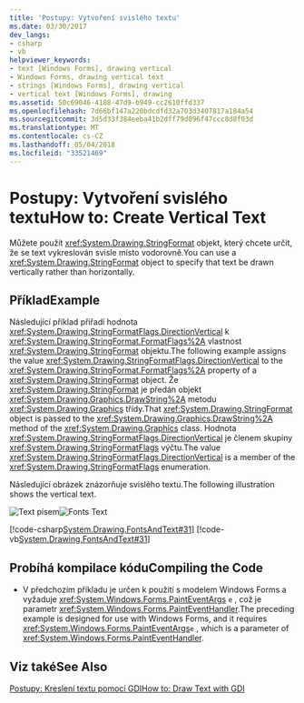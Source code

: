 ```yaml
---
title: 'Postupy: Vytvoření svislého textu'
ms.date: 03/30/2017
dev_langs:
- csharp
- vb
helpviewer_keywords:
- text [Windows Forms], drawing vertical
- Windows Forms, drawing vertical text
- strings [Windows Forms], drawing vertical
- vertical text [Windows Forms], drawing
ms.assetid: 50c69046-4188-47d9-b949-cc2610ffd337
ms.openlocfilehash: 7d66bf147a220bdcdfd32a703d3407817a184a54
ms.sourcegitcommit: 3d5d33f384eeba41b2dff79d096f47ccc8d8f03d
ms.translationtype: MT
ms.contentlocale: cs-CZ
ms.lasthandoff: 05/04/2018
ms.locfileid: "33521469"
---
```

# <a name="how-to-create-vertical-text"></a><span data-ttu-id="38492-102">Postupy: Vytvoření svislého textu</span><span class="sxs-lookup"><span data-stu-id="38492-102">How to: Create Vertical Text</span></span>
<span data-ttu-id="38492-103">Můžete použít <xref:System.Drawing.StringFormat> objekt, který chcete určit, že se text vykreslován svisle místo vodorovně.</span><span class="sxs-lookup"><span data-stu-id="38492-103">You can use a <xref:System.Drawing.StringFormat> object to specify that text be drawn vertically rather than horizontally.</span></span>  
  
## <a name="example"></a><span data-ttu-id="38492-104">Příklad</span><span class="sxs-lookup"><span data-stu-id="38492-104">Example</span></span>  
 <span data-ttu-id="38492-105">Následující příklad přiřadí hodnota <xref:System.Drawing.StringFormatFlags.DirectionVertical> k <xref:System.Drawing.StringFormat.FormatFlags%2A> vlastnost <xref:System.Drawing.StringFormat> objektu.</span><span class="sxs-lookup"><span data-stu-id="38492-105">The following example assigns the value <xref:System.Drawing.StringFormatFlags.DirectionVertical> to the <xref:System.Drawing.StringFormat.FormatFlags%2A> property of a <xref:System.Drawing.StringFormat> object.</span></span> <span data-ttu-id="38492-106">Že <xref:System.Drawing.StringFormat> je předán objekt <xref:System.Drawing.Graphics.DrawString%2A> metodu <xref:System.Drawing.Graphics> třídy.</span><span class="sxs-lookup"><span data-stu-id="38492-106">That <xref:System.Drawing.StringFormat> object is passed to the <xref:System.Drawing.Graphics.DrawString%2A> method of the <xref:System.Drawing.Graphics> class.</span></span> <span data-ttu-id="38492-107">Hodnota <xref:System.Drawing.StringFormatFlags.DirectionVertical> je členem skupiny <xref:System.Drawing.StringFormatFlags> výčtu.</span><span class="sxs-lookup"><span data-stu-id="38492-107">The value <xref:System.Drawing.StringFormatFlags.DirectionVertical> is a member of the <xref:System.Drawing.StringFormatFlags> enumeration.</span></span>  
  
 <span data-ttu-id="38492-108">Následující obrázek znázorňuje svislého textu.</span><span class="sxs-lookup"><span data-stu-id="38492-108">The following illustration shows the vertical text.</span></span>  
  
 <span data-ttu-id="38492-109">![Text písem](../../../../docs/framework/winforms/advanced/media/csfontstext5.png "csfontstext5")</span><span class="sxs-lookup"><span data-stu-id="38492-109">![Fonts Text](../../../../docs/framework/winforms/advanced/media/csfontstext5.png "csfontstext5")</span></span>  
  
 [!code-csharp[System.Drawing.FontsAndText#31](../../../../samples/snippets/csharp/VS_Snippets_Winforms/System.Drawing.FontsAndText/CS/Class1.cs#31)]
 [!code-vb[System.Drawing.FontsAndText#31](../../../../samples/snippets/visualbasic/VS_Snippets_Winforms/System.Drawing.FontsAndText/VB/Class1.vb#31)]  
  
## <a name="compiling-the-code"></a><span data-ttu-id="38492-110">Probíhá kompilace kódu</span><span class="sxs-lookup"><span data-stu-id="38492-110">Compiling the Code</span></span>  
  
-   <span data-ttu-id="38492-111">V předchozím příkladu je určen k použití s modelem Windows Forms a vyžaduje <xref:System.Windows.Forms.PaintEventArgs> `e` , což je parametr <xref:System.Windows.Forms.PaintEventHandler>.</span><span class="sxs-lookup"><span data-stu-id="38492-111">The preceding example is designed for use with Windows Forms, and it requires <xref:System.Windows.Forms.PaintEventArgs>`e` , which is a parameter of <xref:System.Windows.Forms.PaintEventHandler>.</span></span>  
  
## <a name="see-also"></a><span data-ttu-id="38492-112">Viz také</span><span class="sxs-lookup"><span data-stu-id="38492-112">See Also</span></span>  
 [<span data-ttu-id="38492-113">Postupy: Kreslení textu pomocí GDI</span><span class="sxs-lookup"><span data-stu-id="38492-113">How to: Draw Text with GDI</span></span>](../../../../docs/framework/winforms/advanced/how-to-draw-text-with-gdi.md)
